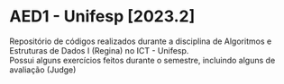 # AED1 - Unifesp [2023.2]

Repositório de códigos realizados durante a disciplina de Algoritmos e Estruturas de Dados I (Regina) no ICT - Unifesp.
<br>Possui alguns exercícios feitos durante o semestre, incluindo alguns de avaliação (Judge)
